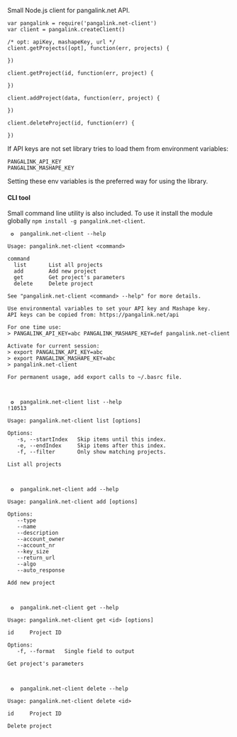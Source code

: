 Small Node.js client for pangalink.net API.

```
var pangalink = require('pangalink.net-client')
var client = pangalink.createClient()

/* opt: apiKey, mashapeKey, url */
client.getProjects([opt], function(err, projects) {

})

client.getProject(id, function(err, project) {

})

client.addProject(data, function(err, project) {

})

client.deleteProject(id, function(err) {

})
```

If API keys are not set library tries to load them from environment variables:

```
PANGALINK_API_KEY
PANGALINK_MASHAPE_KEY
```

Setting these env variables is the preferred way for using the library.


#### CLI tool

Small command line utility is also included. To use it install the module globally `npm install -g pangalink.net-client`.

```
 ✪  pangalink.net-client --help

Usage: pangalink.net-client <command>

command
  list       List all projects
  add        Add new project
  get        Get project's parameters
  delete     Delete project

See "pangalink.net-client <command> --help" for more details.

Use environmental variables to set your API key and Mashape key.
API keys can be copied from: https://pangalink.net/api

For one time use:
> PANGALINK_API_KEY=abc PANGALINK_MASHAPE_KEY=def pangalink.net-client

Activate for current session:
> export PANGALINK_API_KEY=abc
> export PANGALINK_MASHAPE_KEY=abc
> pangalink.net-client

For permanent usage, add export calls to ~/.basrc file.



 ✪  pangalink.net-client list --help                                                                                                                              !10513

Usage: pangalink.net-client list [options]

Options:
   -s, --startIndex   Skip items until this index.
   -e, --endIndex     Skip items after this index.
   -f, --filter       Only show matching projects.

List all projects



 ✪  pangalink.net-client add --help

Usage: pangalink.net-client add [options]

Options:
   --type
   --name
   --description
   --account_owner
   --account_nr
   --key_size
   --return_url
   --algo
   --auto_response

Add new project



 ✪  pangalink.net-client get --help

Usage: pangalink.net-client get <id> [options]

id     Project ID

Options:
   -f, --format   Single field to output

Get project's parameters



 ✪  pangalink.net-client delete --help

Usage: pangalink.net-client delete <id>

id     Project ID

Delete project

```